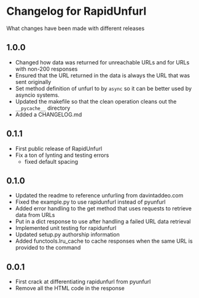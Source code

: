 # Changelog for RapidUnfurl

What changes have been made with different releases

## 1.0.0

- Changed how data was returned for unreachable URLs and for URLs with non-200 responses
- Ensured that the URL returned in the data is always the URL that was sent originally
- Set method definition of unfurl to by `async` so it can be better used by asyncio systems.
- Updated the makefile so that the clean operation cleans out the `__pycache__` directory
- Added a CHANGELOG.md

## 0.1.1

- First public release of RapidUnfurl
- Fix a ton of lynting and testing errors
  - fixed default spacing

## 0.1.0

- Updated the readme to reference unfurling from davintaddeo.com
- Fixed the example.py to use rapidunfurl instead of pyunfurl
- Added error handling to the get method that uses requests to retrieve data from URLs
- Put in a dict response to use after handling a failed URL data retrieval
- Implemented unit testing for rapidunfurl
- Updated setup.py authorship information
- Added functools.lru_cache to cache responses when the same URL is provided to the command

## 0.0.1

- First crack at differentiating rapidunfurl from pyunfurl
- Remove all the HTML code in the response
